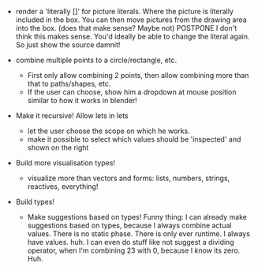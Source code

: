 * render a 'literally []' for picture literals. Where the picture is literally included in the box.
    You can then move pictures from the drawing area into the box. (does that make sense? Maybe not)
    POSTPONE
    I don't think this makes sense. You'd ideally be able to change the literal again. So just show the source damnit!

* combine multiple points to a circle/rectangle, etc.
    * First only allow combining 2 points, then allow combining more than that to paths/shapes, etc.
    * If the user can choose, show him a dropdown at mouse position similar to how it works in blender!

* Make it recursive! Allow lets in lets
    * let the user choose the scope on which he works.
    * make it possible to select which values should be 'inspected' and shown on the right

* Build more visualisation types!
    * visualize more than vectors and forms: lists, numbers, strings, reactives, everything!

* Build types!
    * Make suggestions based on types!
        Funny thing: I can already make suggestions based on types, because I always combine actual values. There is no static phase. There is only ever runtime. I always have values. huh. I can even do stuff like not suggest a dividing operator, when I'm combining 23 with 0, because I _know_ its zero. Huh.